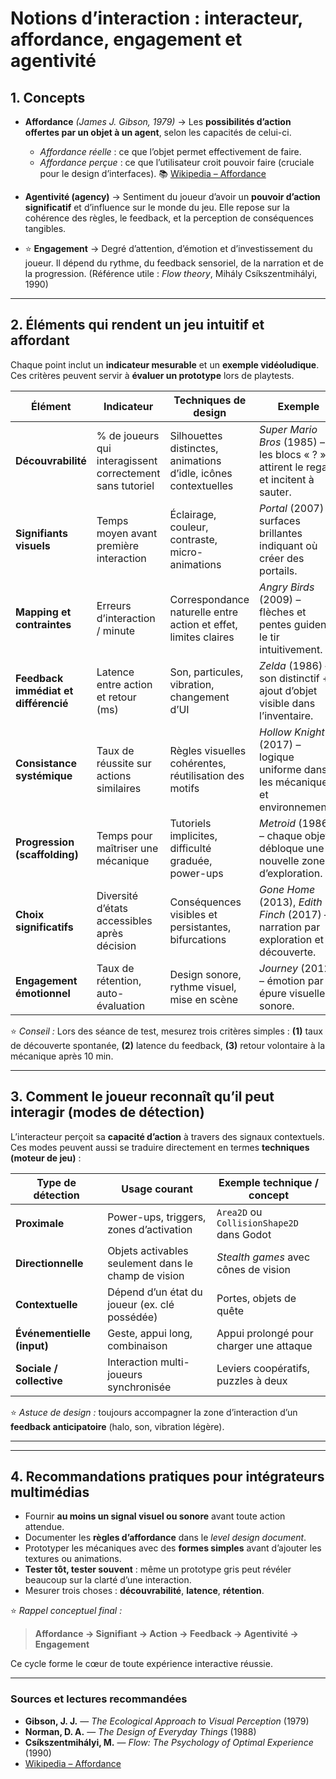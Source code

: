 # Notions d’interaction : interacteur, affordance, engagement et agentivité

## 1. Concepts

* **Affordance** *(James J. Gibson, 1979)*
  → Les **possibilités d’action offertes par un objet à un agent**, selon les capacités de celui-ci.

  * *Affordance réelle* : ce que l’objet permet effectivement de faire.
  * *Affordance perçue* : ce que l’utilisateur croit pouvoir faire (cruciale pour le design d’interfaces).
    📚 [Wikipedia – Affordance](https://fr.wikipedia.org/wiki/Affordance)

* **Agentivité (agency)**
  → Sentiment du joueur d’avoir un **pouvoir d’action significatif** et d’influence sur le monde du jeu.
  Elle repose sur la cohérence des règles, le feedback, et la perception de conséquences tangibles.

* ⭐ **Engagement**
  → Degré d’attention, d’émotion et d’investissement du joueur. Il dépend du rythme, du feedback sensoriel, de la narration et de la progression.
  (Référence utile : *Flow theory*, Mihály Csíkszentmihályi, 1990)

---

## 2. Éléments qui rendent un jeu intuitif et affordant 

Chaque point inclut un **indicateur mesurable** et un **exemple vidéoludique**.
Ces critères peuvent servir à **évaluer un prototype** lors de playtests.

| Élément                              | Indicateur                                                | Techniques de design                                            | Exemple                                                                              |
| ------------------------------------ | --------------------------------------------------------- | --------------------------------------------------------------- | ------------------------------------------------------------------------------------ |
| **Découvrabilité**                   | % de joueurs qui interagissent correctement sans tutoriel | Silhouettes distinctes, animations d’idle, icônes contextuelles | *Super Mario Bros* (1985) – les blocs « ? » attirent le regard et incitent à sauter. |
| **Signifiants visuels** | Temps moyen avant première interaction                    | Éclairage, couleur, contraste, micro-animations                 | *Portal* (2007) – surfaces brillantes indiquant où créer des portails.               |
| **Mapping et contraintes**           | Erreurs d’interaction / minute                            | Correspondance naturelle entre action et effet, limites claires | *Angry Birds* (2009) – flèches et pentes guident le tir intuitivement.               |
| **Feedback immédiat et différencié** | Latence entre action et retour (ms)                       | Son, particules, vibration, changement d’UI                     | *Zelda* (1986) – son distinctif + ajout d’objet visible dans l’inventaire.           |
| **Consistance systémique**           | Taux de réussite sur actions similaires                   | Règles visuelles cohérentes, réutilisation des motifs           | *Hollow Knight* (2017) – logique uniforme dans les mécaniques et environnements.     |
| **Progression (scaffolding)**        | Temps pour maîtriser une mécanique                        | Tutoriels implicites, difficulté graduée, power-ups             | *Metroid* (1986) – chaque objet débloque une nouvelle zone d’exploration.            |
| **Choix significatifs**              | Diversité d’états accessibles après décision              | Conséquences visibles et persistantes, bifurcations             | *Gone Home* (2013), *Edith Finch* (2017) – narration par exploration et découverte.  |
| **Engagement émotionnel**            | Taux de rétention, auto-évaluation                        | Design sonore, rythme visuel, mise en scène                     | *Journey* (2012) – émotion par épure visuelle et sonore.                             |

⭐ *Conseil :* Lors des séance de test, mesurez trois critères simples :
**(1)** taux de découverte spontanée, **(2)** latence du feedback, **(3)** retour volontaire à la mécanique après 10 min.

---

## 3. Comment le joueur reconnaît qu’il peut interagir (modes de détection)

L’interacteur perçoit sa **capacité d’action** à travers des signaux contextuels.
Ces modes peuvent aussi se traduire directement en termes **techniques (moteur de jeu)** :

| Type de détection          | Usage courant                                       | Exemple technique / concept               |
| -------------------------- | --------------------------------------------------- | ----------------------------------------- |
| **Proximale**              | Power-ups, triggers, zones d’activation             | `Area2D` ou `CollisionShape2D` dans Godot |
| **Directionnelle**         | Objets activables seulement dans le champ de vision | *Stealth games* avec cônes de vision      |
| **Contextuelle**           | Dépend d’un état du joueur (ex. clé possédée)       | Portes, objets de quête                   |
| **Événementielle (input)** | Geste, appui long, combinaison                      | Appui prolongé pour charger une attaque   |
| **Sociale / collective**   | Interaction multi-joueurs synchronisée              | Leviers coopératifs, puzzles à deux       |

⭐ *Astuce de design :* toujours accompagner la zone d’interaction d’un **feedback anticipatoire** (halo, son, vibration légère).

---

---



## 4. Recommandations pratiques pour intégrateurs multimédias

* Fournir **au moins un signal visuel ou sonore** avant toute action attendue.
* Documenter les **règles d’affordance** dans le *level design document*.
* Prototyper les mécaniques avec des **formes simples** avant d’ajouter les textures ou animations.
* **Tester tôt, tester souvent** : même un prototype gris peut révéler beaucoup sur la clarté d’une interaction.
* Mesurer trois choses : **découvrabilité**, **latence**, **rétention**.

⭐ *Rappel conceptuel final :*

> **Affordance → Signifiant → Action → Feedback → Agentivité → Engagement**

Ce cycle forme le cœur de toute expérience interactive réussie.

---

### Sources et lectures recommandées

* **Gibson, J. J.** — *The Ecological Approach to Visual Perception* (1979)
* **Norman, D. A.** — *The Design of Everyday Things* (1988)
* **Csíkszentmihályi, M.** — *Flow: The Psychology of Optimal Experience* (1990)
* [Wikipedia – Affordance](https://fr.wikipedia.org/wiki/Affordance)



